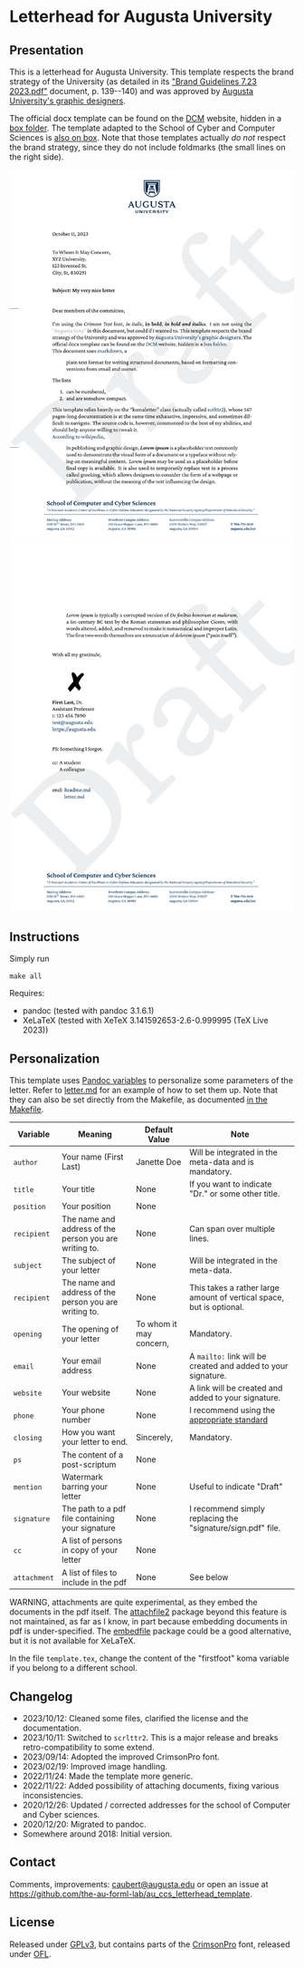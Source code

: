 # Letterhead for Augusta University

## Presentation

This is a letterhead for Augusta University.
This template respects the brand strategy of the University (as detailed in its ["Brand Guidelines 7.23 2023.pdf"](https://augustauniversity.app.box.com/s/qma2e8nar4ui6bgg43p5lh9qmnfg3e3o) document, p. 139--140) and was approved by [Augusta University's graphic designers](https://www.augusta.edu/dcm/marketing/).

The official docx template can be found on the [DCM](https://www.augusta.edu/dcm/marketing/) website, hidden in a [box folder](https://augustauniversity.app.box.com/v/brand-templates/file/777468597182).
The template adapted to the School of Cyber and Computer Sciences is [also on box](https://augustauniversity.app.box.com/file/913457881161).
Note that those templates actually _do not_ respect the brand strategy, since they do not include foldmarks (the small lines on the right side).

!["Preview of the letterhead (page 1)"](preview-1.png)
!["Preview of the letterhead (page 2)"](preview-2.png)

## Instructions

Simply run

    make all

Requires:

- pandoc (tested with pandoc 3.1.6.1)
- XeLaTeX (tested with XeTeX 3.141592653-2.6-0.999995 (TeX Live 2023))

## Personalization

This template uses [Pandoc variables](https://pandoc.org/MANUAL.html#templates) to personalize some parameters of the letter.
Refer to [letter.md](letter.md) for an example of how to set them up.
Note that they can also be set directly from the Makefile, as documented [in the Makefile](Makefile).

Variable | Meaning | Default Value | Note
--- | --- | --- | --- | 
`author` | Your name (First Last) | Janette Doe | Will be integrated in the meta-data and is mandatory.
`title` | Your title | None | If you want to indicate "Dr." or some other title.
`position` | Your position | None | 
`recipient` | The name and address of the person you are writing to. | None | Can span over multiple lines.
`subject` | The subject of your letter | None | Will be integrated in the meta-data.
`recipient` | The name and address of the person you are writing to. | None | This takes a rather large amount of vertical space, but is optional.
`opening` | The opening of your letter | To whom it may concern, | Mandatory.
`email` | Your email address | None | A `mailto:` link will be created and added to your signature.
`website` | Your website | None | A link will be created and added to your signature.
`phone` | Your phone number | None | I recommend using the [appropriate standard](https://www.itu.int/rec/T-REC-E.123-200102-I/e)
`closing` | How you want your letter to end. | Sincerely, | Mandatory.
`ps` | The content of a post-scriptum | None |
`mention` | Watermark barring your letter | None | Useful to indicate "Draft"
`signature` | The path to a pdf file containing your signature | None | I recommend simply replacing the "signature/sign.pdf" file.
`cc` | A list of persons in copy of your letter | None | 
`attachment` | A list of files to include in the pdf | None | See below 

WARNING, attachments are quite experimental, as they embed the documents in the pdf itself.
The [attachfile2](https://www.ctan.org/pkg/attachfile2) package beyond this feature is not maintained, as far as I know, in part because embedding documents in pdf is under-specified.
The [embedfile](https://github.com/ho-tex/embedfile) package could be a good alternative, but it is not available for XeLaTeX.

In the file `template.tex`, change the content of the "firstfoot" koma variable if you belong to a different school.

## Changelog

- 2023/10/12: Cleaned some files, clarified the license and the documentation.
- 2023/10/11: Switched to `scrlttr2`. This is a major release and breaks retro-compatibility to some extend.
- 2023/09/14: Adopted the improved CrimsonPro font.
- 2023/02/19: Improved image handling.
- 2022/11/24: Made the template more generic.
- 2022/11/22: Added possibility of attaching documents, fixing various inconsistencies.
- 2020/12/26: Updated / corrected addresses for the school of Computer and Cyber sciences.
- 2020/12/20: Migrated to pandoc.
- Somewhere around 2018: Initial version.

## Contact

Comments, improvements: <caubert@augusta.edu> or open an issue at <https://github.com/the-au-forml-lab/au_ccs_letterhead_template>.

## License

Released under [GPLv3](LICENSE), but contains parts of the [CrimsonPro](CrimsonPro/) font, released under [OFL](CrimsonPro/OFL.txt).
